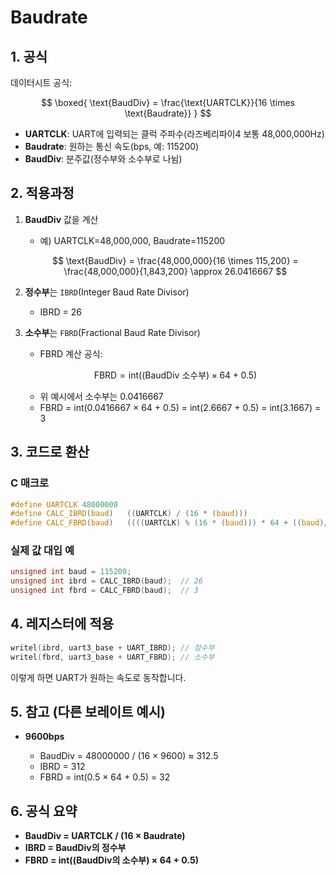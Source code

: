 
# Baudrate
## 1. 공식

데이터시트 공식:

$$
\boxed{
    \text{BaudDiv} = \frac{\text{UARTCLK}}{16 \times \text{Baudrate}}
}
$$

* **UARTCLK**: UART에 입력되는 클럭 주파수(라즈베리파이4 보통 48,000,000Hz)
* **Baudrate**: 원하는 통신 속도(bps, 예: 115200)
* **BaudDiv**: 분주값(정수부와 소수부로 나뉨)


## 2. 적용과정

1. **BaudDiv** 값을 계산

   * 예) UARTCLK=48,000,000, Baudrate=115200

   $$
   \text{BaudDiv} = \frac{48,000,000}{16 \times 115,200} = \frac{48,000,000}{1,843,200} \approx 26.0416667
   $$

2. **정수부**는 `IBRD`(Integer Baud Rate Divisor)

   * IBRD = 26

3. **소수부**는 `FBRD`(Fractional Baud Rate Divisor)

   * FBRD 계산 공식:

   $$
   \text{FBRD} = \text{int}\left( (\text{BaudDiv 소수부}) \times 64 + 0.5 \right)
   $$

   * 위 예시에서 소수부는 0.0416667
   * FBRD = int(0.0416667 × 64 + 0.5) = int(2.6667 + 0.5) = int(3.1667) = 3


## 3. 코드로 환산

### C 매크로

```c
#define UARTCLK 48000000
#define CALC_IBRD(baud)   ((UARTCLK) / (16 * (baud)))
#define CALC_FBRD(baud)   ((((UARTCLK) % (16 * (baud))) * 64 + ((baud)/2)) / (baud))
```

### 실제 값 대입 예

```c
unsigned int baud = 115200;
unsigned int ibrd = CALC_IBRD(baud);  // 26
unsigned int fbrd = CALC_FBRD(baud);  // 3
```

## 4. 레지스터에 적용

```c
writel(ibrd, uart3_base + UART_IBRD); // 정수부
writel(fbrd, uart3_base + UART_FBRD); // 소수부
```

이렇게 하면 UART가 원하는 속도로 동작합니다.

## 5. 참고 (다른 보레이트 예시)

* **9600bps**

  * BaudDiv = 48000000 / (16 × 9600) ≈ 312.5
  * IBRD = 312
  * FBRD = int(0.5 × 64 + 0.5) = 32

## 6. 공식 요약

* **BaudDiv = UARTCLK / (16 × Baudrate)**
* **IBRD = BaudDiv의 정수부**
* **FBRD = int((BaudDiv의 소수부) × 64 + 0.5)**

